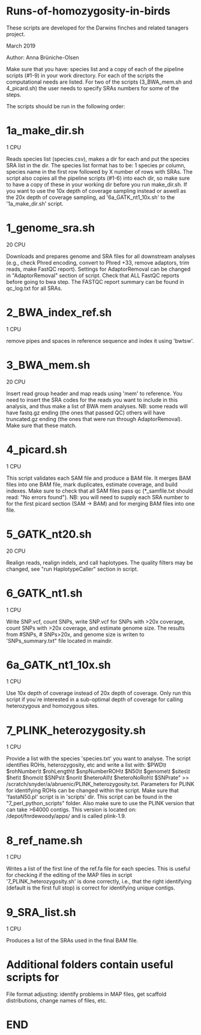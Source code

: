 # Runs-of-homozygosity-in-birds
These scripts are developed for the Darwins finches and related tanagers project.

March 2019

Author: Anna Brüniche-Olsen

Make sure that you have: species list and a copy of each of the pipeline scripts (#1-9) in your work directory. For each of the scripts the computational needs are listed. For two of the scripts (3_BWA_mem.sh and 4_picard.sh) the user needs to specify SRAs numbers for some of the steps.

The scripts should be run in the following order:

# 1a_make_dir.sh 
1 CPU

Reads species list (species.csv), makes a dir for each and put the species SRA list in the dir. The species list format has to be: 1 species pr column, species name in the first row followed by X number of rows with SRAs. The script also copies all the pipeline scripts (#1-6) into each dir, so make sure to have a copy of these in your working dir before you run make_dir.sh. If you want to use the 10x depth of coverage sampling instead or aswell as the 20x depth of coverage sampling, ad '6a_GATK_nt1_10x.sh' to the '1a_make_dir.sh' script.

# 1_genome_sra.sh
20 CPU

Downloads and prepares genome and SRA files for all downstream analyses (e.g., check Phred encoding, convert to Phred +33, remove adaptors, trim reads, make FastQC report). Settings for AdaptorRemoval can be changed in "AdaptorRemoval" section of script. Check that ALL FastQC reports before going to bwa step. The FASTQC report summary can be found in qc_log.txt for all SRAs.

# 2_BWA_index_ref.sh
1 CPU

remove pipes and spaces in reference sequence and index it using 'bwtsw'.

# 3_BWA_mem.sh
20 CPU

Insert read group header and map reads using 'mem' to reference. You need to insert the SRA codes for the reads you want to include in this analysis, and thus make a list of BWA mem analyses. 
    NB: some reads will have fastq.gz ending (the ones that passed QC) others will have truncated.gz ending (the ones that were run through AdaptorRemoval). Make sure that these match.

# 4_picard.sh
1 CPU

This script validates each SAM file and produce a BAM file. It merges BAM files into one BAM file, mark duplicates, estimate coverage, and build indexes. Make sure to check that all SAM files pass qc (*_samfile.txt should read: "No errors found"). 
    NB: you will need to supply each SRA number to for the first picard section (SAM -> BAM) and for merging BAM files into one file.

# 5_GATK_nt20.sh
20 CPU

Realign reads, realign indels, and call haplotypes. The quality filters may be changed, see "run HaplotypeCaller" section in script.

# 6_GATK_nt1.sh
1 CPU

Write SNP.vcf, count SNPs, write SNP.vcf for SNPs with >20x coverage, count SNPs with >20x coverage, and estimate genome size. The results from #SNPs, # SNPs>20x, and genome size is writen to 'SNPs_summary.txt" file located in maindir.

# 6a_GATK_nt1_10x.sh
1 CPU

Use 10x depth of coverage instead of 20x depth of coverage. Only run this script if you´re interested in a sub-optimal depth of coverage for calling heterozygous and homozygous sites.

# 7_PLINK_heterozygosity.sh
1 CPU

Provide a list with the species 'species.txt' you want to analyse. The script identifies ROHs, heterozygosity, etc and write a list with: $PWD\t $rohNumber\t $rohLength\t $snpNumberROH\t $N50\t $genome\t $sites\t $het\t $homo\t $SNPs\t $non\t $heteroAll\t $heteroNoRoh\t $SNPrate" >> /scratch/snyder/a/abruenic/PLINK_heterozygosity.txt.
Parameters for PLINK for identifying ROHs can be changed within the script.
Make sure that 'fastaN50.pl' script is in 'scripts' dir. This script can be found in the "7_perl_python_scripts" folder. Also make sure to use the PLINK version that can take >64000 contigs. This version is located on: /depot/fnrdewoody/apps/ and is called plink-1.9.

# 8_ref_name.sh
1 CPU

Writes a list of the first line of the ref.fa file for each species. This is useful for checking if the editing of the MAP files in script '7_PLINK_heterozygosity.sh' is done correctly, i.e., that the right identifying (default is the first full stop) is correct for identifying unique contigs.

# 9_SRA_list.sh
1 CPU

Produces a list of the SRAs used in the final BAM file. 

# Additional folders contain useful scripts for
File format adjusting: identify problems in MAP files, get scaffold distributions, change names of files, etc.



# END
